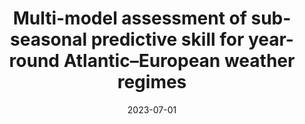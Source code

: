 ---
title: "Multi-model assessment of sub-seasonal predictive skill for year-round Atlantic–European weather regimes"
collection: publications
permalink: /publication/2023-07-01-Multi-model-assessment-of-sub-seasonal-predictive-skill-for-year-round-AtlanticEuropean-weather-regimes
date: 2023-07-01
venue: 'Quarterly Journal of the Royal Meteorological Society'
paperurl: 'https://onlinelibrary.wiley.com/doi/full/10.1002/qj.4512'
citation: ' Marisol Osman,  Remo Beerli,  Dominik Büeler,  Christian Grams, &quot;Multi-model assessment of sub-seasonal predictive skill for year-round Atlantic–European weather regimes.&quot; Quarterly Journal of the Royal Meteorological Society, 2023.'
---